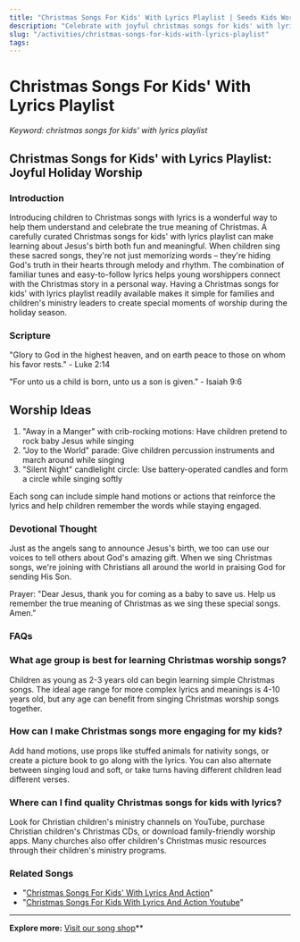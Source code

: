 ```yaml
---
title: "Christmas Songs For Kids' With Lyrics Playlist | Seeds Kids Worship"
description: "Celebrate with joyful christmas songs for kids' with lyrics playlist featuring biblical Christmas themes. Holiday worship music for children and families."
slug: "/activities/christmas-songs-for-kids-with-lyrics-playlist"
tags:
---
```


# Christmas Songs For Kids' With Lyrics Playlist

_Keyword: christmas songs for kids' with lyrics playlist_

## Christmas Songs for Kids' with Lyrics Playlist: Joyful Holiday Worship

### Introduction
Introducing children to Christmas songs with lyrics is a wonderful way to help them understand and celebrate the true meaning of Christmas. A carefully curated Christmas songs for kids' with lyrics playlist can make learning about Jesus's birth both fun and meaningful. When children sing these sacred songs, they're not just memorizing words – they're hiding God's truth in their hearts through melody and rhythm. The combination of familiar tunes and easy-to-follow lyrics helps young worshippers connect with the Christmas story in a personal way. Having a Christmas songs for kids' with lyrics playlist readily available makes it simple for families and children's ministry leaders to create special moments of worship during the holiday season.

### Scripture
"Glory to God in the highest heaven, and on earth peace to those on whom his favor rests." - Luke 2:14

"For unto us a child is born, unto us a son is given." - Isaiah 9:6

## Worship Ideas
1. "Away in a Manger" with crib-rocking motions: Have children pretend to rock baby Jesus while singing
2. "Joy to the World" parade: Give children percussion instruments and march around while singing
3. "Silent Night" candlelight circle: Use battery-operated candles and form a circle while singing softly

Each song can include simple hand motions or actions that reinforce the lyrics and help children remember the words while staying engaged.

### Devotional Thought
Just as the angels sang to announce Jesus's birth, we too can use our voices to tell others about God's amazing gift. When we sing Christmas songs, we're joining with Christians all around the world in praising God for sending His Son. 

Prayer: "Dear Jesus, thank you for coming as a baby to save us. Help us remember the true meaning of Christmas as we sing these special songs. Amen."

### FAQs

### What age group is best for learning Christmas worship songs?
Children as young as 2-3 years old can begin learning simple Christmas songs. The ideal age range for more complex lyrics and meanings is 4-10 years old, but any age can benefit from singing Christmas worship songs together.

### How can I make Christmas songs more engaging for my kids?
Add hand motions, use props like stuffed animals for nativity songs, or create a picture book to go along with the lyrics. You can also alternate between singing loud and soft, or take turns having different children lead different verses.

### Where can I find quality Christmas songs for kids with lyrics?
Look for Christian children's ministry channels on YouTube, purchase Christian children's Christmas CDs, or download family-friendly worship apps. Many churches also offer children's Christmas music resources through their children's ministry programs.

### Related Songs

- "[Christmas Songs For Kids' With Lyrics And Action](/activities/christmas-songs-for-kids-with-lyrics-and-action/)"
- "[Christmas Songs For Kids With Lyrics And Action Youtube](/activities/christmas-songs-for-kids-with-lyrics-and-action-youtube/)"

---

**Explore more:** [Visit our song shop](https://seedskidsworship.com/shop)**

<!-- Schema Markup -->
<script type="application/ld+json">
{
  "@context": "https://schema.org",
  "@type": "MusicRecording",
  "name": "Christmas Songs For Kids' With Lyrics Playlist",
  "byArtist": {
    "@type": "MusicGroup",
    "name": "Seeds Kids Worship"
  },
  "isFamilyFriendly": true,
  "url": "https://seedskidsworship.com/activities/christmas-songs-for-kids-with-lyrics-playlist/"
}
</script>